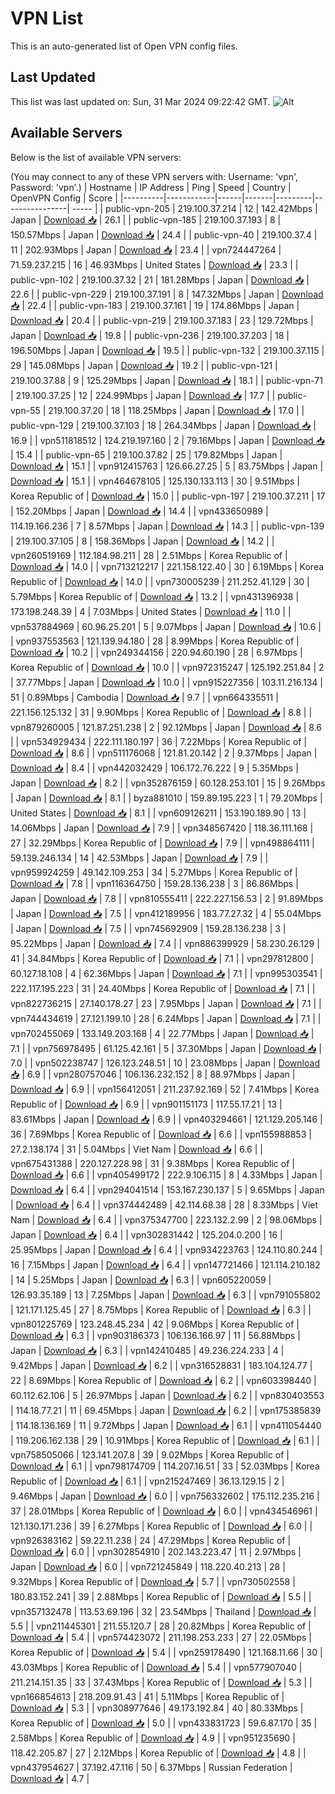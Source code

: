 # VPN List

This is an auto-generated list of Open VPN config files.

## Last Updated

This list was last updated on: Sun, 31 Mar 2024 09:22:42 GMT.
![Alt](https://repobeats.axiom.co/api/embed/186b98318ef1479477931607c1ad7d823f12451f.svg "Repobeats analytics image")

## Available Servers

Below is the list of available VPN servers:

(You may connect to any of these VPN servers with: Username: 'vpn', Password: 'vpn'.)
| Hostname | IP Address | Ping | Speed | Country | OpenVPN Config | Score |
|----------|------------|------|-------|---------|----------------| ----- |
| public-vpn-205 | 219.100.37.214 | 12 | 142.42Mbps | Japan | [Download 📥](./configs/server_0_JP.ovpn) | 26.1 |
| public-vpn-185 | 219.100.37.193 | 8 | 150.57Mbps | Japan | [Download 📥](./configs/server_1_JP.ovpn) | 24.4 |
| public-vpn-40 | 219.100.37.4 | 11 | 202.93Mbps | Japan | [Download 📥](./configs/server_2_JP.ovpn) | 23.4 |
| vpn724447264 | 71.59.237.215 | 16 | 46.93Mbps | United States | [Download 📥](./configs/server_3_US.ovpn) | 23.3 |
| public-vpn-102 | 219.100.37.32 | 21 | 181.28Mbps | Japan | [Download 📥](./configs/server_4_JP.ovpn) | 22.6 |
| public-vpn-229 | 219.100.37.191 | 8 | 147.32Mbps | Japan | [Download 📥](./configs/server_5_JP.ovpn) | 22.4 |
| public-vpn-183 | 219.100.37.161 | 19 | 174.86Mbps | Japan | [Download 📥](./configs/server_6_JP.ovpn) | 20.4 |
| public-vpn-219 | 219.100.37.183 | 23 | 129.72Mbps | Japan | [Download 📥](./configs/server_7_JP.ovpn) | 19.8 |
| public-vpn-236 | 219.100.37.203 | 18 | 196.50Mbps | Japan | [Download 📥](./configs/server_8_JP.ovpn) | 19.5 |
| public-vpn-132 | 219.100.37.115 | 29 | 145.08Mbps | Japan | [Download 📥](./configs/server_9_JP.ovpn) | 19.2 |
| public-vpn-121 | 219.100.37.88 | 9 | 125.29Mbps | Japan | [Download 📥](./configs/server_10_JP.ovpn) | 18.1 |
| public-vpn-71 | 219.100.37.25 | 12 | 224.99Mbps | Japan | [Download 📥](./configs/server_11_JP.ovpn) | 17.7 |
| public-vpn-55 | 219.100.37.20 | 18 | 118.25Mbps | Japan | [Download 📥](./configs/server_12_JP.ovpn) | 17.0 |
| public-vpn-129 | 219.100.37.103 | 18 | 264.34Mbps | Japan | [Download 📥](./configs/server_13_JP.ovpn) | 16.9 |
| vpn511818512 | 124.219.197.160 | 2 | 79.16Mbps | Japan | [Download 📥](./configs/server_14_JP.ovpn) | 15.4 |
| public-vpn-65 | 219.100.37.82 | 25 | 179.82Mbps | Japan | [Download 📥](./configs/server_15_JP.ovpn) | 15.1 |
| vpn912415763 | 126.66.27.25 | 5 | 83.75Mbps | Japan | [Download 📥](./configs/server_16_JP.ovpn) | 15.1 |
| vpn464678105 | 125.130.133.113 | 30 | 9.51Mbps | Korea Republic of | [Download 📥](./configs/server_17_KR.ovpn) | 15.0 |
| public-vpn-197 | 219.100.37.211 | 17 | 152.20Mbps | Japan | [Download 📥](./configs/server_18_JP.ovpn) | 14.4 |
| vpn433650989 | 114.19.166.236 | 7 | 8.57Mbps | Japan | [Download 📥](./configs/server_19_JP.ovpn) | 14.3 |
| public-vpn-139 | 219.100.37.105 | 8 | 158.36Mbps | Japan | [Download 📥](./configs/server_20_JP.ovpn) | 14.2 |
| vpn260519169 | 112.184.98.211 | 28 | 2.51Mbps | Korea Republic of | [Download 📥](./configs/server_21_KR.ovpn) | 14.0 |
| vpn713212217 | 221.158.122.40 | 30 | 6.19Mbps | Korea Republic of | [Download 📥](./configs/server_22_KR.ovpn) | 14.0 |
| vpn730005239 | 211.252.41.129 | 30 | 5.79Mbps | Korea Republic of | [Download 📥](./configs/server_23_KR.ovpn) | 13.2 |
| vpn431396938 | 173.198.248.39 | 4 | 7.03Mbps | United States | [Download 📥](./configs/server_24_US.ovpn) | 11.0 |
| vpn537884969 | 60.96.25.201 | 5 | 9.07Mbps | Japan | [Download 📥](./configs/server_25_JP.ovpn) | 10.6 |
| vpn937553563 | 121.139.94.180 | 28 | 8.99Mbps | Korea Republic of | [Download 📥](./configs/server_26_KR.ovpn) | 10.2 |
| vpn249344156 | 220.94.60.190 | 28 | 6.97Mbps | Korea Republic of | [Download 📥](./configs/server_27_KR.ovpn) | 10.0 |
| vpn972315247 | 125.192.251.84 | 2 | 37.77Mbps | Japan | [Download 📥](./configs/server_28_JP.ovpn) | 10.0 |
| vpn915227356 | 103.11.216.134 | 51 | 0.89Mbps | Cambodia | [Download 📥](./configs/server_29_KH.ovpn) | 9.7 |
| vpn664335511 | 221.156.125.132 | 31 | 9.90Mbps | Korea Republic of | [Download 📥](./configs/server_30_KR.ovpn) | 8.8 |
| vpn879260005 | 121.87.251.238 | 2 | 92.12Mbps | Japan | [Download 📥](./configs/server_31_JP.ovpn) | 8.6 |
| vpn534929434 | 222.111.180.197 | 36 | 7.22Mbps | Korea Republic of | [Download 📥](./configs/server_32_KR.ovpn) | 8.6 |
| vpn511176068 | 121.81.20.142 | 2 | 9.37Mbps | Japan | [Download 📥](./configs/server_33_JP.ovpn) | 8.4 |
| vpn442032429 | 106.172.76.222 | 9 | 5.35Mbps | Japan | [Download 📥](./configs/server_34_JP.ovpn) | 8.2 |
| vpn352876159 | 60.128.253.101 | 15 | 9.26Mbps | Japan | [Download 📥](./configs/server_35_JP.ovpn) | 8.1 |
| byza881010 | 159.89.195.223 | 1 | 79.20Mbps | United States | [Download 📥](./configs/server_36_US.ovpn) | 8.1 |
| vpn609126211 | 153.190.189.90 | 13 | 14.06Mbps | Japan | [Download 📥](./configs/server_37_JP.ovpn) | 7.9 |
| vpn348567420 | 118.36.111.168 | 27 | 32.29Mbps | Korea Republic of | [Download 📥](./configs/server_38_KR.ovpn) | 7.9 |
| vpn498864111 | 59.139.246.134 | 14 | 42.53Mbps | Japan | [Download 📥](./configs/server_39_JP.ovpn) | 7.9 |
| vpn959924259 | 49.142.109.253 | 34 | 5.27Mbps | Korea Republic of | [Download 📥](./configs/server_40_KR.ovpn) | 7.8 |
| vpn116364750 | 159.28.136.238 | 3 | 86.86Mbps | Japan | [Download 📥](./configs/server_41_JP.ovpn) | 7.8 |
| vpn810555411 | 222.227.156.53 | 2 | 91.89Mbps | Japan | [Download 📥](./configs/server_42_JP.ovpn) | 7.5 |
| vpn412189956 | 183.77.27.32 | 4 | 55.04Mbps | Japan | [Download 📥](./configs/server_43_JP.ovpn) | 7.5 |
| vpn745692909 | 159.28.136.238 | 3 | 95.22Mbps | Japan | [Download 📥](./configs/server_44_JP.ovpn) | 7.4 |
| vpn886399929 | 58.230.26.129 | 41 | 34.84Mbps | Korea Republic of | [Download 📥](./configs/server_45_KR.ovpn) | 7.1 |
| vpn297812800 | 60.127.18.108 | 4 | 62.36Mbps | Japan | [Download 📥](./configs/server_46_JP.ovpn) | 7.1 |
| vpn995303541 | 222.117.195.223 | 31 | 24.40Mbps | Korea Republic of | [Download 📥](./configs/server_47_KR.ovpn) | 7.1 |
| vpn822736215 | 27.140.178.27 | 23 | 7.95Mbps | Japan | [Download 📥](./configs/server_48_JP.ovpn) | 7.1 |
| vpn744434619 | 27.121.199.10 | 28 | 6.24Mbps | Japan | [Download 📥](./configs/server_49_JP.ovpn) | 7.1 |
| vpn702455069 | 133.149.203.168 | 4 | 22.77Mbps | Japan | [Download 📥](./configs/server_50_JP.ovpn) | 7.1 |
| vpn756978495 | 61.125.42.161 | 5 | 37.30Mbps | Japan | [Download 📥](./configs/server_51_JP.ovpn) | 7.0 |
| vpn502238747 | 126.123.248.51 | 10 | 23.08Mbps | Japan | [Download 📥](./configs/server_52_JP.ovpn) | 6.9 |
| vpn280757046 | 106.136.232.152 | 8 | 88.97Mbps | Japan | [Download 📥](./configs/server_53_JP.ovpn) | 6.9 |
| vpn156412051 | 211.237.92.169 | 52 | 7.41Mbps | Korea Republic of | [Download 📥](./configs/server_54_KR.ovpn) | 6.9 |
| vpn901151173 | 117.55.17.21 | 13 | 83.61Mbps | Japan | [Download 📥](./configs/server_55_JP.ovpn) | 6.9 |
| vpn403294661 | 121.129.205.146 | 36 | 7.69Mbps | Korea Republic of | [Download 📥](./configs/server_56_KR.ovpn) | 6.6 |
| vpn155988853 | 27.2.138.174 | 31 | 5.04Mbps | Viet Nam | [Download 📥](./configs/server_57_VN.ovpn) | 6.6 |
| vpn675431388 | 220.127.228.98 | 31 | 9.38Mbps | Korea Republic of | [Download 📥](./configs/server_58_KR.ovpn) | 6.6 |
| vpn405499172 | 222.9.106.115 | 8 | 4.33Mbps | Japan | [Download 📥](./configs/server_59_JP.ovpn) | 6.4 |
| vpn294041514 | 153.167.230.137 | 5 | 9.65Mbps | Japan | [Download 📥](./configs/server_60_JP.ovpn) | 6.4 |
| vpn374442489 | 42.114.68.38 | 28 | 8.33Mbps | Viet Nam | [Download 📥](./configs/server_61_VN.ovpn) | 6.4 |
| vpn375347700 | 223.132.2.99 | 2 | 98.06Mbps | Japan | [Download 📥](./configs/server_62_JP.ovpn) | 6.4 |
| vpn302831442 | 125.204.0.200 | 16 | 25.95Mbps | Japan | [Download 📥](./configs/server_63_JP.ovpn) | 6.4 |
| vpn934223763 | 124.110.80.244 | 16 | 7.15Mbps | Japan | [Download 📥](./configs/server_64_JP.ovpn) | 6.4 |
| vpn147721466 | 121.114.210.182 | 14 | 5.25Mbps | Japan | [Download 📥](./configs/server_65_JP.ovpn) | 6.3 |
| vpn605220059 | 126.93.35.189 | 13 | 7.25Mbps | Japan | [Download 📥](./configs/server_66_JP.ovpn) | 6.3 |
| vpn791055802 | 121.171.125.45 | 27 | 8.75Mbps | Korea Republic of | [Download 📥](./configs/server_67_KR.ovpn) | 6.3 |
| vpn801225769 | 123.248.45.234 | 42 | 9.06Mbps | Korea Republic of | [Download 📥](./configs/server_68_KR.ovpn) | 6.3 |
| vpn903186373 | 106.136.166.97 | 11 | 56.88Mbps | Japan | [Download 📥](./configs/server_69_JP.ovpn) | 6.3 |
| vpn142410485 | 49.236.224.233 | 4 | 9.42Mbps | Japan | [Download 📥](./configs/server_70_JP.ovpn) | 6.2 |
| vpn316528831 | 183.104.124.77 | 22 | 8.69Mbps | Korea Republic of | [Download 📥](./configs/server_71_KR.ovpn) | 6.2 |
| vpn603398440 | 60.112.62.106 | 5 | 26.97Mbps | Japan | [Download 📥](./configs/server_72_JP.ovpn) | 6.2 |
| vpn830403553 | 114.18.77.21 | 11 | 69.45Mbps | Japan | [Download 📥](./configs/server_73_JP.ovpn) | 6.2 |
| vpn175385839 | 114.18.136.169 | 11 | 9.72Mbps | Japan | [Download 📥](./configs/server_74_JP.ovpn) | 6.1 |
| vpn411054440 | 119.206.162.138 | 29 | 10.91Mbps | Korea Republic of | [Download 📥](./configs/server_75_KR.ovpn) | 6.1 |
| vpn758505066 | 123.141.207.8 | 39 | 9.02Mbps | Korea Republic of | [Download 📥](./configs/server_76_KR.ovpn) | 6.1 |
| vpn798174709 | 114.207.16.51 | 33 | 52.03Mbps | Korea Republic of | [Download 📥](./configs/server_77_KR.ovpn) | 6.1 |
| vpn215247469 | 36.13.129.15 | 2 | 9.46Mbps | Japan | [Download 📥](./configs/server_78_JP.ovpn) | 6.0 |
| vpn756332602 | 175.112.235.216 | 37 | 28.01Mbps | Korea Republic of | [Download 📥](./configs/server_79_KR.ovpn) | 6.0 |
| vpn434546961 | 121.130.171.236 | 39 | 6.27Mbps | Korea Republic of | [Download 📥](./configs/server_80_KR.ovpn) | 6.0 |
| vpn926383162 | 59.22.11.238 | 24 | 47.29Mbps | Korea Republic of | [Download 📥](./configs/server_81_KR.ovpn) | 6.0 |
| vpn302854910 | 202.143.223.47 | 11 | 2.97Mbps | Japan | [Download 📥](./configs/server_82_JP.ovpn) | 6.0 |
| vpn721245849 | 118.220.40.213 | 28 | 9.32Mbps | Korea Republic of | [Download 📥](./configs/server_83_KR.ovpn) | 5.7 |
| vpn730502558 | 180.83.152.241 | 39 | 2.88Mbps | Korea Republic of | [Download 📥](./configs/server_84_KR.ovpn) | 5.5 |
| vpn357132478 | 113.53.69.196 | 32 | 23.54Mbps | Thailand | [Download 📥](./configs/server_85_TH.ovpn) | 5.5 |
| vpn211445301 | 211.55.120.7 | 28 | 20.82Mbps | Korea Republic of | [Download 📥](./configs/server_86_KR.ovpn) | 5.4 |
| vpn574423072 | 211.198.253.233 | 27 | 22.05Mbps | Korea Republic of | [Download 📥](./configs/server_87_KR.ovpn) | 5.4 |
| vpn259178490 | 121.168.11.66 | 30 | 43.03Mbps | Korea Republic of | [Download 📥](./configs/server_88_KR.ovpn) | 5.4 |
| vpn577907040 | 211.214.151.35 | 33 | 37.43Mbps | Korea Republic of | [Download 📥](./configs/server_89_KR.ovpn) | 5.3 |
| vpn166854613 | 218.209.91.43 | 41 | 5.11Mbps | Korea Republic of | [Download 📥](./configs/server_90_KR.ovpn) | 5.3 |
| vpn308977646 | 49.173.192.84 | 40 | 80.33Mbps | Korea Republic of | [Download 📥](./configs/server_91_KR.ovpn) | 5.0 |
| vpn433831723 | 59.6.87.170 | 35 | 2.58Mbps | Korea Republic of | [Download 📥](./configs/server_92_KR.ovpn) | 4.9 |
| vpn951235690 | 118.42.205.87 | 27 | 2.12Mbps | Korea Republic of | [Download 📥](./configs/server_93_KR.ovpn) | 4.8 |
| vpn437954627 | 37.192.47.116 | 50 | 6.37Mbps | Russian Federation | [Download 📥](./configs/server_94_RU.ovpn) | 4.7 |
